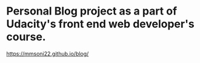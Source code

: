 # Personal Blog project as a part of Udacity's front end web developer's course. 
 https://mmsoni22.github.io/blog/
